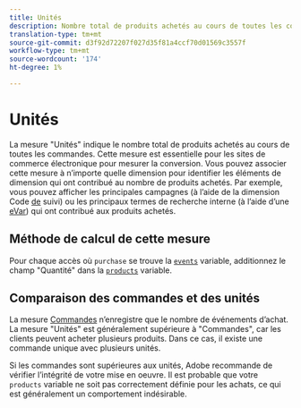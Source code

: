 ```yaml
---
title: Unités
description: Nombre total de produits achetés au cours de toutes les commandes.
translation-type: tm+mt
source-git-commit: d3f92d72207f027d35f81a4ccf70d01569c3557f
workflow-type: tm+mt
source-wordcount: '174'
ht-degree: 1%

---
```



# Unités

La mesure &quot;Unités&quot; indique le nombre total de produits achetés au cours de toutes les commandes. Cette mesure est essentielle pour les sites de commerce électronique pour mesurer la conversion. Vous pouvez associer cette mesure à n’importe quelle dimension pour identifier les éléments de dimension qui ont contribué au nombre de produits achetés. Par exemple, vous pouvez afficher les principales campagnes (à l’aide de la dimension Code [de](../dimensions/tracking-code.md) suivi) ou les principaux termes de recherche interne (à l’aide d’une [eVar](../dimensions/evar.md)) qui ont contribué aux produits achetés.

## Méthode de calcul de cette mesure

Pour chaque accès où `purchase` se trouve la [`events`](/help/implement/vars/page-vars/events/events-overview.md) variable, additionnez le champ &quot;Quantité&quot; dans la [`products`](/help/implement/vars/page-vars/products.md) variable.

## Comparaison des commandes et des unités

La mesure [Commandes](orders.md) n’enregistre que le nombre de événements d’achat. La mesure &quot;Unités&quot; est généralement supérieure à &quot;Commandes&quot;, car les clients peuvent acheter plusieurs produits. Dans ce cas, il existe une commande unique avec plusieurs unités.

Si les commandes sont supérieures aux unités, Adobe recommande de vérifier l’intégrité de votre mise en oeuvre. Il est probable que votre `products` variable ne soit pas correctement définie pour les achats, ce qui est généralement un comportement indésirable.
